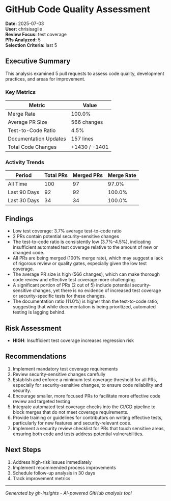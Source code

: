 # GitHub Code Quality Assessment

**Date:** 2025-07-03  
**User:** chrisisagile  
**Review Focus:** test coverage  
**PRs Analyzed:** 5  
**Selection Criteria:** last 5

## Executive Summary

This analysis examined 5 pull requests to assess code quality, development practices, and areas for improvement.

### Key Metrics

| Metric | Value |
|--------|--------|
| Merge Rate | 100.0% |
| Average PR Size | 566 changes |
| Test-to-Code Ratio | 4.5% |
| Documentation Updates | 157 lines |
| Total Code Changes | +1430 / -1401 |

### Activity Trends

| Period | Total PRs | Merged PRs | Merge Rate |
|--------|-----------|------------|------------|
| All Time | 100 | 97 | 97.0% |
| Last 90 Days | 92 | 92 | 100.0% |
| Last 30 Days | 34 | 34 | 100.0% |

## Findings

- Low test coverage: 3.7% average test-to-code ratio
- 2 PRs contain potential security-sensitive changes
- The test-to-code ratio is consistently low (3.7%–4.5%), indicating insufficient automated test coverage relative to the amount of new or changed code.
- All PRs are being merged (100% merge rate), which may suggest a lack of rigorous review or quality gates, especially given the low test coverage.
- The average PR size is high (566 changes), which can make thorough code review and effective test coverage more challenging.
- A significant portion of PRs (2 out of 5) include potential security-sensitive changes, yet there is no evidence of increased test coverage or security-specific tests for these changes.
- The documentation ratio (11.0%) is higher than the test-to-code ratio, suggesting that while documentation is being prioritized, automated testing is lagging behind.

## Risk Assessment

- **HIGH**: Insufficient test coverage increases regression risk

## Recommendations

1. Implement mandatory test coverage requirements
2. Review security-sensitive changes carefully
3. Establish and enforce a minimum test coverage threshold for all PRs, especially for security-sensitive changes, to ensure code reliability and security.
4. Encourage smaller, more focused PRs to facilitate more effective code review and targeted testing.
5. Integrate automated test coverage checks into the CI/CD pipeline to block merges that do not meet coverage requirements.
6. Provide training or guidelines for contributors on writing effective tests, particularly for new features and security-relevant code.
7. Implement a security review checklist for PRs that touch sensitive areas, ensuring both code and tests address potential vulnerabilities.

## Next Steps

1. Address high-risk issues immediately
2. Implement recommended process improvements
3. Schedule follow-up analysis in 30 days
4. Track improvement metrics

---
*Generated by gh-insights - AI-powered GitHub analysis tool*
